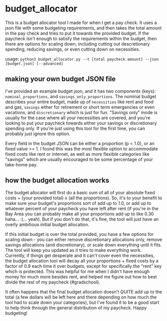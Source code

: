 # budget_allocator

This is a budget allocator tool I made for when I get a pay check. It uses a json file with some budgeting requirements, and then takes the total amount in the pay check and tries to put it towards the provided budget. If the paycheck isn't enough to satisfy the requirements within the budget, then there are options for scaling down, including cutting out descretionary spending, reducing savings, or even cutting down on necessities. 

usage: `python3 budget_allocator.py --t [total paycheck amount] --json [budget.json] [--advanced]`

## making your own budget JSON file

I've provided an example budget json, and it has two components (keys): `nominal_proportions`, and `savings_only_proportions`. The nominal budget describes your entire budget, made up of `necessities` like rent and food and gas, `savings` either for retirement or short term emergencies or even vacations, and `discretionary` which is just for fun. "Savings only" mode is usually for the case where all your necessities are covered, and you're looking to put your paycheck towards either your savings or discretionary spending only. If you're just using this tool for the first time, you can probably just ignore this option. 

Every field in the budget JSON can be either a proportion (p < 1.0), or an fixed value >= 1. I found this was the most flexible option to accommodate fixed costs like rent or internet, as well as more flexible categories like "savings" which are usually encouraged to be some percentage of your take-home pay. 

## how the budget allocation works

The budget allocator will first do a basic sum of all of your absolute fixed costs + (your provided total) x (all the proportions). So, it's to your benefit to make sure your budget's proportions sort of add up to 1.0, or add up to whatever percent of your paycheck you have left after rent (if you're in the Bay Area you can probably make all your proportions add up to like 0.30 haha... :(... yeah). But if you don't do that, it's fine, the tool will just have an overly ambitious initial budget allocation. 

If this initial budget is over the total provided, you have a few options for scaling down - you can either remove discretionary allocations only, remove savings allocations (and discretionary), or scale down everything until it fits. The tool will keep you updated as it tries to make everything work. Currently, if things get desperate and it can't cover even the necessities, the budget allocation tool will decay all your proportions + fixed costs by a factor of 0.9 each time it over budgets, except for specifically the "rent" key which is protected. This was helpful for me when I didn't have enough money for much more besides rent, and helped me figure out how to best divide the rest of my paycheck (#gradschool). 

It often happens that the final budget allocation doesn't QUITE add up to the total (a few dollars will be left here and there depending on how much the tool had to scale down your categories), but I've found it to be a good start to help think through the general distribution of my paycheck. Happy budgeting!
